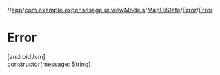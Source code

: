 //[app](../../../../index.md)/[com.example.expensesage.ui.viewModels](../../index.md)/[MapUiState](../index.md)/[Error](index.md)/[Error](-error.md)

# Error

[androidJvm]\
constructor(message: [String](https://kotlinlang.org/api/latest/jvm/stdlib/kotlin/-string/index.html))
